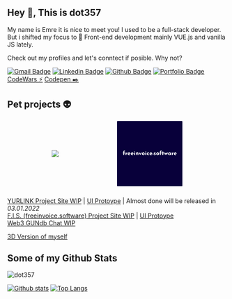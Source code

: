 ## Hey 👋, This is dot357
My name is Emre it is nice to meet you!
I used to be a full-stack developer. But i shifted my focus to 🎯 Front-end development mainly VUE.js and vanilla JS lately.

Check out my profiles and let's conntect if posible. Why not? 

[![Gmail Badge](https://img.shields.io/badge/-emrecaneskimez@outlook.com-c14438?style=flat&logo=Gmail&logoColor=white&link=mailto:emrecaneskimez@outlook.com)](mailto:emrecaneskimez@outlook.com) 
[![Linkedin Badge](https://img.shields.io/badge/-emrecaneskimez-0072b1?style=flat&logo=Linkedin&logoColor=white&link=https://www.linkedin.com/in/emrecaneskimez/)](https://www.linkedin.com/in/emrecaneskimez/) [![Github Badge](https://img.shields.io/badge/-dot357-grey?style=flat&logo=github&logoColor=white&link=https://github.com/dot357/)](https://www.github.com/dot357/) [![Portfolio Badge](https://img.shields.io/badge/portfolio-web-blue?style=flat&link=https://www.linkedin.com/in/emrecaneskimez//)](https://www.linkedin.com/in/emrecaneskimez//)  [CodeWars ⚡](https://www.codewars.com/users/dot357/) [Codepen ✒️ ](https://codepen.io/-357)


## Pet projects 👽
<div style="display:flex;flex-direction:row;align-items:center;justify-content:center;margin-bottom:25px;">
<img src="https://yurlink.com/yurlinklogoappstore.png" width="150">
<img src="https://raw.githubusercontent.com/dot357/logos/main/fislogo.png" width="150">
</div>

[YURLINK Project Site WIP](https://yurlink.com) | [UI Protoype](https://yurlink.com/8xxfe) | Almost done will be released in *03.01.2022* <br>
[F.I.S. (freeinvoice.software) Project Site WIP](https://freeinvoice.software) | [UI Protoype](https://yurlink.com/158by) <br>
[Web3 GUNdb Chat WIP](https://emrecaneskimez.com)

[3D Version of myself](https://dot357.github.io)




## Some of my Github Stats
<p align=left> <img src=https://komarev.com/ghpvc/?username=dot357 alt=dot357 /> </p>

[![Github stats](https://github-readme-stats.vercel.app/api?username=dot357&show_icons=true&include_all_commits=true)](https://github.com/dot357/github-readme-stats)
[![Top Langs](https://github-readme-stats.vercel.app/api/top-langs/?username=dot357&layout=compact)](https://github.com/dot357/github-readme-stats)





<!--
**dot357/dot357** is a ✨ _special_ ✨ repository because its `README.md` (this file) appears on your GitHub profile.

Here are some ideas to get you started:

- 🔭 I’m currently working on ...
- 🌱 I’m currently learning ...
- 👯 I’m looking to collaborate on ...
- 🤔 I’m looking for help with ...
- 💬 Ask me about ...
- 📫 How to reach me: ...
- 😄 Pronouns: ...
- ⚡ Fun fact: ...
[https://www.codewars.com/users/dot357/badges/large]asd
-->
